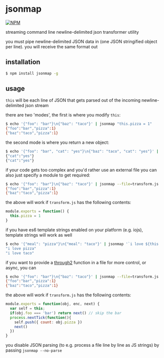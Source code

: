 # jsonmap

[![NPM](https://nodei.co/npm/jsonmap.png?global=true)](https://nodei.co/npm/jsonmap/)

streaming command line newline-delimited json transformer utility

you must pipe newline-delimited JSON data in (one JSON stringified object per line). you will receive the same format out

## installation

```BASH
$ npm install jsonmap -g
```

## usage

`this` will be each line of JSON that gets parsed out of the incoming newline-delimited json stream

there are two 'modes', the first is where you modify `this`:

```BASH
$ echo '{"foo": "bar"}\n{"baz": "taco"}' | jsonmap "this.pizza = 1"
{"foo":"bar","pizza":1}
{"baz":"taco","pizza":1}
```

the second mode is where you return a new object:

```BASH
$ echo '{"foo": "bar", "cat": "yes"}\n{"baz": "taco", "cat": "yes"}' | jsonmap "{cat: this.cat}"
{"cat":"yes"}
{"cat":"yes"}
```

if your code gets too complex and you'd rather use an external file you can also just specify a module to get required:

```BASH
$ echo '{"foo": "bar"}\n{"baz": "taco"}' | jsonmap --file=transform.js
{"foo":"bar","pizza":1}
{"baz":"taco","pizza":1}
```

the above will work if `transform.js` has the following contents:

```js
module.exports = function() {
  this.pizza = 1
}
```

if you have es6 template strings enabled on your platform (e.g. iojs), template strings will work as well

```BASH
$ echo '{"meal": "pizza"}\n{"meal": "taco"}' | jsonmap '`i love ${this.meal}`'
"i love pizza"
"i love taco"
```

if you want to provide a [through2](https://github.com/rvagg/through2) function in a file for more control, or async, you can

```BASH
$ echo '{"foo": "bar"}\n{"baz": "taco"}' | jsonmap --file=transform.js --through
{"foo":"bar","pizza":1}
{"baz":"taco","pizza":1}
```

the above will work if `transform.js` has the following contents:

```js
module.exports = function(obj, enc, next) {
  var self = this;
  if(obj.foo === 'bar') return next() // skip the bar
  process.nextTick(function(){
    self.push({ count: obj.pizza })
    next()
  })
}
```

you disable JSON parsing (to e.g. process a file line by line as JS strings) by passing `jsonmap --no-parse`


